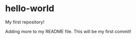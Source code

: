 hello-world
===========

My first repository!

Adding more to my README file. This will be my first commit!
